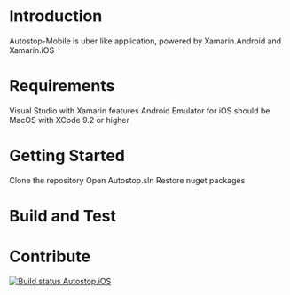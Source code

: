 # Introduction
Autostop-Mobile is uber like application, powered by Xamarin.Android and Xamarin.iOS 

# Requirements
Visual Studio with Xamarin features
Android Emulator
for iOS should be MacOS with XCode 9.2 or higher

# Getting Started
Clone the repository
Open Autostop.sln
Restore nuget packages

# Build and Test


# Contribute


[![Build status Autostop.iOS](https://build.appcenter.ms/v0.1/apps/ae6a9ac3-5895-4853-9f4c-08d4c8fb0c07/branches/master/badge)](https://appcenter.ms)
